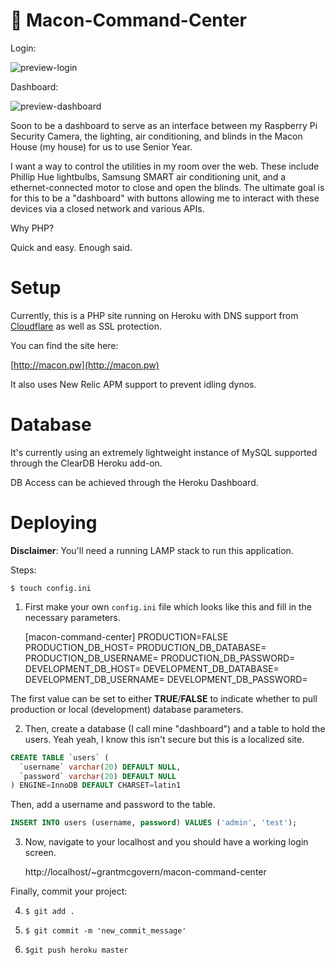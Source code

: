 # :beer: Macon-Command-Center

Login:

![preview-login](http://i1158.photobucket.com/albums/p618/g12mcgov/Screenshot%202015-05-15%2023.27.34.png)

Dashboard:

![preview-dashboard](http://i.imgur.com/00p3j9G.gif)

Soon to be a dashboard to serve as an interface between my Raspberry Pi Security Camera, the lighting, air conditioning, and blinds in the Macon House (my house) for us to use Senior Year.

I want a way to control the utilities in my room over the web. These include Phillip Hue lightbulbs, Samsung SMART air conditioning unit, and a ethernet-connected motor to close and open the blinds. The ultimate goal is for this to be a "dashboard" with buttons allowing me to interact with these devices via a closed network and various APIs. 

Why PHP?

Quick and easy. Enough said.

Setup
=======

Currently, this is a PHP site running on Heroku with DNS support from [Cloudflare](https://www.cloudflare.com/) as well as SSL protection. 

You can find the site here:

[http://macon.pw](http://macon.pw)

It also uses New Relic APM support to prevent idling dynos.

Database
=======

It's currently using an extremely lightweight instance of MySQL supported through the ClearDB Heroku add-on.

DB Access can be achieved through the Heroku Dashboard.

Deploying
=======

<b>Disclaimer</b>: You'll need a running LAMP stack to run this application.

Steps:

`$ touch config.ini`

1) First make your own `config.ini` file which looks like this and fill in the necessary parameters.

	[macon-command-center]
	PRODUCTION=FALSE
	PRODUCTION_DB_HOST=
	PRODUCTION_DB_DATABASE=
	PRODUCTION_DB_USERNAME=
	PRODUCTION_DB_PASSWORD=
	DEVELOPMENT_DB_HOST=
	DEVELOPMENT_DB_DATABASE=
	DEVELOPMENT_DB_USERNAME=
	DEVELOPMENT_DB_PASSWORD=

The first value can be set to either <b>TRUE</b>/<b>FALSE</b> to indicate whether to pull production or local (development) database parameters.

2) Then, create a database (I call mine "dashboard") and a table to hold the users. Yeah yeah, I know this isn't secure but this is a localized site.

```sql
CREATE TABLE `users` (
  `username` varchar(20) DEFAULT NULL,
  `password` varchar(20) DEFAULT NULL
) ENGINE=InnoDB DEFAULT CHARSET=latin1
```
Then, add a username and password to the table.

```sql
INSERT INTO users (username, password) VALUES ('admin', 'test');
```

3) Now, navigate to your localhost and you should have a working login screen.

	http://localhost/~grantmcgovern/macon-command-center


Finally, commit your project:


4) `$ git add .`


5) `$ git commit -m 'new_commit_message'`


6) `$git push heroku master`



